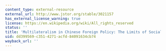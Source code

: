 ```yaml
---
content_type: external-resource
external_url: http://www.jstor.org/stable/3021157
has_external_license_warning: true
license: https://en.wikipedia.org/wiki/All_rights_reserved
status: ''
title: 'Multilateralism in Chinese Foreign Policy: The Limits of Socialization'
uid: dd399569-c351-4271-acfd-84091634cb74
wayback_url: ''
---
```

